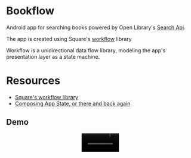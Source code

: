 # Bookflow
Android app for searching books powered by Open Library's [Search Api](https://openlibrary.org/dev/docs/api/search). 

The app is created using Square's [workflow](https://github.com/square/workflow-kotlin/tree/main) library

Workflow is a unidirectional data flow library, modeling the app's presentation layer as a state machine.

# Resources
- [Square's workflow library](https://github.com/square/workflow-kotlin/tree/main)
- [Composing App State, or there and back again](https://medium.com/googledeveloperseurope/composing-app-state-or-there-and-back-again-8526e01c3f8f)

## Demo
<div align="center">
<video width = "100" src = "https://github.com/user-attachments/assets/78160e2a-c588-4cf1-8231-511fba6fec2f"></video>
</div>
 

